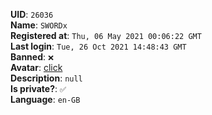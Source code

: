 **UID**: `26036`  
**Name**: `SWORDx`  
**Registered at**: `Thu, 06 May 2021 00:06:22 GMT`  
**Last login**: `Tue, 26 Oct 2021 14:48:43 GMT`  
**Banned**: `❌`  
**Avatar**: [click](/avatars/cae942bd-4b41-44d2-ade1-c84f82ed1a54.gif)  
**Description**: ```null```  
**Is private?**: `✅`  
**Language**: `en-GB`